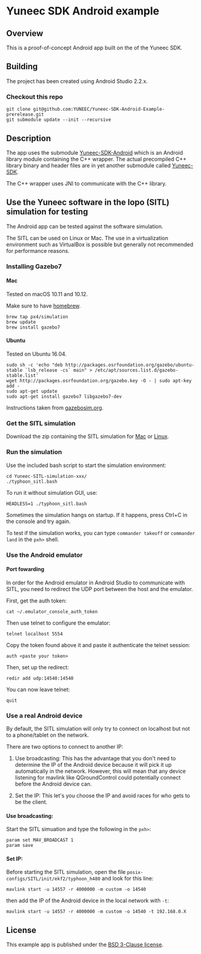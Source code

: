 # Yuneec SDK Android example

## Overview

This is a proof-of-concept Android app built on the of the Yuneec SDK.

## Building

The project has been created using Android Studio 2.2.x.

### Checkout this repo

```
git clone git@github.com:YUNEEC/Yuneec-SDK-Android-Example-prerelease.git
git submodule update --init --recursive
```

## Description

The app uses the submodule [Yuneec-SDK-Android](https://github.com/YUNEEC/Yuneec-SDK-Android) which is an Android library module containing the C++ wrapper. The actual precompiled C++ library binary and header files are in yet another submodule called [Yuneec-SDK](https://github.com/YUNEEC/Yuneec-SDK).

The C++ wrapper uses JNI to communicate with the C++ library.

## Use the Yuneec software in the lopo (SITL) simulation for testing

The Android app can be tested against the software simulation.

The SITL can be used on Linux or Mac. The use in a virtualization environment such as VirtualBox is possible but generally not recommended for performance reasons.

### Installing Gazebo7

#### Mac

Tested on macOS 10.11 and 10.12.

Make sure to have [homebrew](http://brew.sh).

```
brew tap px4/simulation
brew update
brew install gazebo7
```

#### Ubuntu

Tested on Ubuntu 16.04.

```
sudo sh -c 'echo "deb http://packages.osrfoundation.org/gazebo/ubuntu-stable `lsb_release -cs` main" > /etc/apt/sources.list.d/gazebo-stable.list'
wget http://packages.osrfoundation.org/gazebo.key -O - | sudo apt-key add -
sudo apt-get update
sudo apt-get install gazebo7 libgazebo7-dev
```

Instructions taken from [gazebosim.org](http://gazebosim.org/tutorials?tut=install_ubuntu&ver=7.0&cat=install).

### Get the SITL simulation

Download the zip containing the SITL simulation for [Mac](https://drive.google.com/file/d/0B0wAU1HAbjLATXN2Yk85aGp1b00/view?usp=sharing) or [Linux](https://drive.google.com/file/d/0B0wAU1HAbjLAZkpZd09DcXc2LUU/view?usp=sharing).

### Run the simulation

Use the included bash script to start the simulation environment:

```
cd Yuneec-SITL-simulation-xxx/
./typhoon_sitl.bash
```

To run it without simulation GUI, use:

```
HEADLESS=1 ./typhoon_sitl.bash
```

Sometimes the simulation hangs on startup. If it happens, press Ctrl+C in the console and try again.

To test if the simulation works, you can type `commander takeoff` or `commander land` in the `pxh>` shell.

### Use the Android emulator

#### Port fowarding

In order for the Android emulator in Android Studio to communicate with SITL, you need to redirect the UDP port between the host and the emulator.


First, get the auth token:
```
cat ~/.emulator_console_auth_token
```

Then use telnet to configure the emulator:
```
telnet localhost 5554
```

Copy the token found above it and paste it authenticate the telnet session:
```
auth <paste your token>
```

Then, set up the redirect:
```
redir add udp:14540:14540
```

You can now leave telnet:
```
quit
```

### Use a real Android device

By default, the SITL simulation will only try to connect on localhost but not to a phone/tablet on the network.

There are two options to connect to another IP:

1. Use broadcasting: This has the advantage that you don't need to determine the IP of the Android device because it will pick it up automatically in the network. However, this will mean that any device listening for mavlink like QGroundControl could potentially connect before the Android device can.

2. Set the IP: This let's you choose the IP and avoid races for who gets to be the client.

#### Use broadcasting:

Start the SITL simuation and type the following in the `pxh>`:

```
param set MAV_BROADCAST 1
param save
```

#### Set IP:

Before starting the SITL simulation, open the file `posix-configs/SITL/init/ekf2/typhoon_h480` and look for this line:

```
mavlink start -u 14557 -r 4000000 -m custom -o 14540
```

then add the IP of the Android device in the local network with `-t`:
```
mavlink start -u 14557 -r 4000000 -m custom -o 14540 -t 192.168.0.X
```

## License

This example app is published under the [BSD 3-Clause license](LICENSE).

